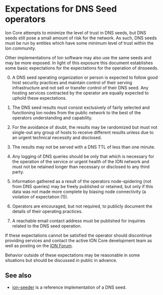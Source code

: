 Expectations for DNS Seed operators
====================================

Ion Core attempts to minimize the level of trust in DNS seeds,
but DNS seeds still pose a small amount of risk for the network.
As such, DNS seeds must be run by entities which have some minimum
level of trust within the Ion community.

Other implementations of Ion software may also use the same
seeds and may be more exposed. In light of this exposure this
document establishes some basic expectations for the expectations
for the operation of dnsseeds.

0. A DNS seed operating organization or person is expected
to follow good host security practices and maintain control of
their serving infrastructure and not sell or transfer control of their
DNS seed. Any hosting services contracted by the operator are
equally expected to uphold these expectations.

1. The DNS seed results must consist exclusively of fairly selected and
functioning Ion nodes from the public network to the best of the
operators understanding and capability.

2. For the avoidance of doubt, the results may be randomized but must not
single-out any group of hosts to receive different results unless due to an
urgent technical necessity and disclosed.

3. The results may not be served with a DNS TTL of less than one minute.

4. Any logging of DNS queries should be only that which is necessary
for the operation of the service or urgent health of the ION
network and must not be retained longer than necessary or disclosed
to any third party.

5. Information gathered as a result of the operators node-spidering
(not from DNS queries) may be freely published or retained, but only
if this data was not made more complete by biasing node connectivity
(a violation of expectation (1)).

6. Operators are encouraged, but not required, to publicly document the
details of their operating practices.

7. A reachable email contact address must be published for inquiries
related to the DNS seed operation.

If these expectations cannot be satisfied the operator should
discontinue providing services and contact the active ION
Core development team as well as posting on the
[ION Forum](https://forum.ionomy.com).

Behavior outside of these expectations may be reasonable in some
situations but should be discussed in public in advance.

See also
----------
- [ion-seeder](https://github.com/sipa/ion-seeder) is a reference implementation of a DNS seed.

